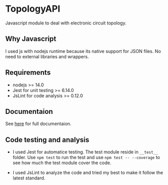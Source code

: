 # TopologyAPI
Javascript module to deal with electronic circuit topology.

## Why Javascript
I used js with nodejs runtime because its native support for JSON files. No need to external libraries and wrappers. 

## Requirements
* nodejs >= 14.0
* Jest for unit testing >= 6.14.0
* JsLint for code analysis >= 0.12.0

## Documentaion
See [here](./Documentaion.md) for full documentaion.

## Code testing and analysis
* I used Jest for automatice testing. The test module reside in `__test__` folder.
Use `npm test` to run the test and use `npm test -- --coverage` to see how much the test module cover the code.

* I used JsLint to analyze the code and tried my best to make it follow the latest standard.
